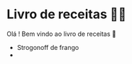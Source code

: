 # Livro de receitas :woman_cook: #

Olá ! Bem vindo ao livro de receitas :wave:

- Strogonoff de frango
- 
